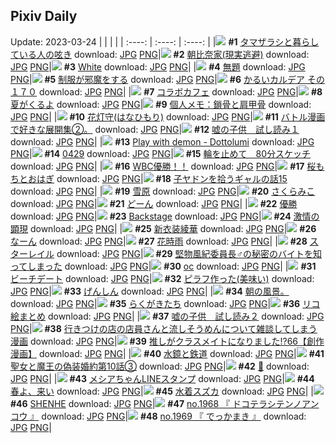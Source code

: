 ## Pixiv Daily
Update: 2023-03-24
|      |      |      |
| :----: | :----: | :----: |
|![](https://pixiv.microyu.workers.dev/c/240x480/img-master/img/2023/03/22/08/01/39/106444224_p0_master1200.jpg) **#1** [タマザラシと暮らしている人の呟き](https://www.pixiv.net/artworks/106444224) download: [JPG](https://pixiv.microyu.workers.dev/img-original/img/2023/03/22/08/01/39/106444224_p0.jpg) [PNG](https://pixiv.microyu.workers.dev/img-original/img/2023/03/22/08/01/39/106444224_p0.png)|![](https://pixiv.microyu.workers.dev/c/240x480/img-master/img/2023/03/22/19/47/05/106456564_p0_master1200.jpg) **#2** [朝比奈家(現実逃避)](https://www.pixiv.net/artworks/106456564) download: [JPG](https://pixiv.microyu.workers.dev/img-original/img/2023/03/22/19/47/05/106456564_p0.jpg) [PNG](https://pixiv.microyu.workers.dev/img-original/img/2023/03/22/19/47/05/106456564_p0.png)|![](https://pixiv.microyu.workers.dev/c/240x480/img-master/img/2023/03/22/00/03/09/106436498_p0_master1200.jpg) **#3** [White](https://www.pixiv.net/artworks/106436498) download: [JPG](https://pixiv.microyu.workers.dev/img-original/img/2023/03/22/00/03/09/106436498_p0.jpg) [PNG](https://pixiv.microyu.workers.dev/img-original/img/2023/03/22/00/03/09/106436498_p0.png)|
|![](https://pixiv.microyu.workers.dev/c/240x480/img-master/img/2023/03/23/18/50/22/106483793_p0_master1200.jpg) **#4** [無題](https://www.pixiv.net/artworks/106483793) download: [JPG](https://pixiv.microyu.workers.dev/img-original/img/2023/03/23/18/50/22/106483793_p0.jpg) [PNG](https://pixiv.microyu.workers.dev/img-original/img/2023/03/23/18/50/22/106483793_p0.png)|![](https://pixiv.microyu.workers.dev/c/240x480/img-master/img/2023/03/22/06/01/57/106442871_p0_master1200.jpg) **#5** [制服が邪魔をする](https://www.pixiv.net/artworks/106442871) download: [JPG](https://pixiv.microyu.workers.dev/img-original/img/2023/03/22/06/01/57/106442871_p0.jpg) [PNG](https://pixiv.microyu.workers.dev/img-original/img/2023/03/22/06/01/57/106442871_p0.png)|![](https://pixiv.microyu.workers.dev/c/240x480/img-master/img/2023/03/22/00/01/13/106436302_p0_master1200.jpg) **#6** [かるいカルデア その１７０](https://www.pixiv.net/artworks/106436302) download: [JPG](https://pixiv.microyu.workers.dev/img-original/img/2023/03/22/00/01/13/106436302_p0.jpg) [PNG](https://pixiv.microyu.workers.dev/img-original/img/2023/03/22/00/01/13/106436302_p0.png)|
|![](https://pixiv.microyu.workers.dev/c/240x480/img-master/img/2023/03/23/17/58/11/106482450_p0_master1200.jpg) **#7** [コラボカフェ](https://www.pixiv.net/artworks/106482450) download: [JPG](https://pixiv.microyu.workers.dev/img-original/img/2023/03/23/17/58/11/106482450_p0.jpg) [PNG](https://pixiv.microyu.workers.dev/img-original/img/2023/03/23/17/58/11/106482450_p0.png)|![](https://pixiv.microyu.workers.dev/c/240x480/img-master/img/2023/03/22/01/38/04/106439544_p0_master1200.jpg) **#8** [夏がくるよ](https://www.pixiv.net/artworks/106439544) download: [JPG](https://pixiv.microyu.workers.dev/img-original/img/2023/03/22/01/38/04/106439544_p0.jpg) [PNG](https://pixiv.microyu.workers.dev/img-original/img/2023/03/22/01/38/04/106439544_p0.png)|![](https://pixiv.microyu.workers.dev/c/240x480/img-master/img/2023/03/23/07/00/05/106472478_p0_master1200.jpg) **#9** [個人メモ：鎖骨と肩甲骨](https://www.pixiv.net/artworks/106472478) download: [JPG](https://pixiv.microyu.workers.dev/img-original/img/2023/03/23/07/00/05/106472478_p0.jpg) [PNG](https://pixiv.microyu.workers.dev/img-original/img/2023/03/23/07/00/05/106472478_p0.png)|
|![](https://pixiv.microyu.workers.dev/c/240x480/img-master/img/2023/03/23/00/01/47/106465485_p0_master1200.jpg) **#10** [花灯守(はなひもり)](https://www.pixiv.net/artworks/106465485) download: [JPG](https://pixiv.microyu.workers.dev/img-original/img/2023/03/23/00/01/47/106465485_p0.jpg) [PNG](https://pixiv.microyu.workers.dev/img-original/img/2023/03/23/00/01/47/106465485_p0.png)|![](https://pixiv.microyu.workers.dev/c/240x480/img-master/img/2023/03/22/21/41/12/106460255_p0_master1200.jpg) **#11** [バトル漫画で好きな展開集②。](https://www.pixiv.net/artworks/106460255) download: [JPG](https://pixiv.microyu.workers.dev/img-original/img/2023/03/22/21/41/12/106460255_p0.jpg) [PNG](https://pixiv.microyu.workers.dev/img-original/img/2023/03/22/21/41/12/106460255_p0.png)|![](https://pixiv.microyu.workers.dev/c/240x480/img-master/img/2023/03/22/12/33/10/106448015_p0_master1200.jpg) **#12** [嘘の子供　試し読み１](https://www.pixiv.net/artworks/106448015) download: [JPG](https://pixiv.microyu.workers.dev/img-original/img/2023/03/22/12/33/10/106448015_p0.jpg) [PNG](https://pixiv.microyu.workers.dev/img-original/img/2023/03/22/12/33/10/106448015_p0.png)|
|![](https://pixiv.microyu.workers.dev/c/240x480/img-master/img/2023/03/22/01/27/10/106439299_p0_master1200.jpg) **#13** [Play with demon - Dottolumi](https://www.pixiv.net/artworks/106439299) download: [JPG](https://pixiv.microyu.workers.dev/img-original/img/2023/03/22/01/27/10/106439299_p0.jpg) [PNG](https://pixiv.microyu.workers.dev/img-original/img/2023/03/22/01/27/10/106439299_p0.png)|![](https://pixiv.microyu.workers.dev/c/240x480/img-master/img/2023/03/22/16/31/04/106451943_p0_master1200.jpg) **#14** [0429](https://www.pixiv.net/artworks/106451943) download: [JPG](https://pixiv.microyu.workers.dev/img-original/img/2023/03/22/16/31/04/106451943_p0.jpg) [PNG](https://pixiv.microyu.workers.dev/img-original/img/2023/03/22/16/31/04/106451943_p0.png)|![](https://pixiv.microyu.workers.dev/c/240x480/img-master/img/2023/03/23/00/00/11/106465305_p0_master1200.jpg) **#15** [輪を止めて　80分スケッチ](https://www.pixiv.net/artworks/106465305) download: [JPG](https://pixiv.microyu.workers.dev/img-original/img/2023/03/23/00/00/11/106465305_p0.jpg) [PNG](https://pixiv.microyu.workers.dev/img-original/img/2023/03/23/00/00/11/106465305_p0.png)|
|![](https://pixiv.microyu.workers.dev/c/240x480/img-master/img/2023/03/24/00/18/39/106451594_p0_master1200.jpg) **#16** [WBC優勝！！](https://www.pixiv.net/artworks/106451594) download: [JPG](https://pixiv.microyu.workers.dev/img-original/img/2023/03/24/00/18/39/106451594_p0.jpg) [PNG](https://pixiv.microyu.workers.dev/img-original/img/2023/03/24/00/18/39/106451594_p0.png)|![](https://pixiv.microyu.workers.dev/c/240x480/img-master/img/2023/03/23/20/30/11/106486577_p0_master1200.jpg) **#17** [桜もちとおはぎ](https://www.pixiv.net/artworks/106486577) download: [JPG](https://pixiv.microyu.workers.dev/img-original/img/2023/03/23/20/30/11/106486577_p0.jpg) [PNG](https://pixiv.microyu.workers.dev/img-original/img/2023/03/23/20/30/11/106486577_p0.png)|![](https://pixiv.microyu.workers.dev/c/240x480/img-master/img/2023/03/23/00/03/09/106465583_p0_master1200.jpg) **#18** [子ヤドンを拾うギャルの話15](https://www.pixiv.net/artworks/106465583) download: [JPG](https://pixiv.microyu.workers.dev/img-original/img/2023/03/23/00/03/09/106465583_p0.jpg) [PNG](https://pixiv.microyu.workers.dev/img-original/img/2023/03/23/00/03/09/106465583_p0.png)|
|![](https://pixiv.microyu.workers.dev/c/240x480/img-master/img/2023/03/22/11/12/37/106446680_p0_master1200.jpg) **#19** [雪原](https://www.pixiv.net/artworks/106446680) download: [JPG](https://pixiv.microyu.workers.dev/img-original/img/2023/03/22/11/12/37/106446680_p0.jpg) [PNG](https://pixiv.microyu.workers.dev/img-original/img/2023/03/22/11/12/37/106446680_p0.png)|![](https://pixiv.microyu.workers.dev/c/240x480/img-master/img/2023/03/22/00/01/12/106436299_p0_master1200.jpg) **#20** [さくらみこ](https://www.pixiv.net/artworks/106436299) download: [JPG](https://pixiv.microyu.workers.dev/img-original/img/2023/03/22/00/01/12/106436299_p0.jpg) [PNG](https://pixiv.microyu.workers.dev/img-original/img/2023/03/22/00/01/12/106436299_p0.png)|![](https://pixiv.microyu.workers.dev/c/240x480/img-master/img/2023/03/23/02/07/59/106469016_p0_master1200.jpg) **#21** [どーん](https://www.pixiv.net/artworks/106469016) download: [JPG](https://pixiv.microyu.workers.dev/img-original/img/2023/03/23/02/07/59/106469016_p0.jpg) [PNG](https://pixiv.microyu.workers.dev/img-original/img/2023/03/23/02/07/59/106469016_p0.png)|
|![](https://pixiv.microyu.workers.dev/c/240x480/img-master/img/2023/03/22/23/21/42/106463925_p0_master1200.jpg) **#22** [優勝](https://www.pixiv.net/artworks/106463925) download: [JPG](https://pixiv.microyu.workers.dev/img-original/img/2023/03/22/23/21/42/106463925_p0.jpg) [PNG](https://pixiv.microyu.workers.dev/img-original/img/2023/03/22/23/21/42/106463925_p0.png)|![](https://pixiv.microyu.workers.dev/c/240x480/img-master/img/2023/03/23/01/05/42/106467566_p0_master1200.jpg) **#23** [Backstage](https://www.pixiv.net/artworks/106467566) download: [JPG](https://pixiv.microyu.workers.dev/img-original/img/2023/03/23/01/05/42/106467566_p0.jpg) [PNG](https://pixiv.microyu.workers.dev/img-original/img/2023/03/23/01/05/42/106467566_p0.png)|![](https://pixiv.microyu.workers.dev/c/240x480/img-master/img/2023/03/23/08/03/26/106473259_p0_master1200.jpg) **#24** [激情の顕現](https://www.pixiv.net/artworks/106473259) download: [JPG](https://pixiv.microyu.workers.dev/img-original/img/2023/03/23/08/03/26/106473259_p0.jpg) [PNG](https://pixiv.microyu.workers.dev/img-original/img/2023/03/23/08/03/26/106473259_p0.png)|
|![](https://pixiv.microyu.workers.dev/c/240x480/img-master/img/2023/03/22/20/28/15/106457812_p0_master1200.jpg) **#25** [新衣装綾華](https://www.pixiv.net/artworks/106457812) download: [JPG](https://pixiv.microyu.workers.dev/img-original/img/2023/03/22/20/28/15/106457812_p0.jpg) [PNG](https://pixiv.microyu.workers.dev/img-original/img/2023/03/22/20/28/15/106457812_p0.png)|![](https://pixiv.microyu.workers.dev/c/240x480/img-master/img/2023/03/23/02/05/57/106468977_p0_master1200.jpg) **#26** [なーん](https://www.pixiv.net/artworks/106468977) download: [JPG](https://pixiv.microyu.workers.dev/img-original/img/2023/03/23/02/05/57/106468977_p0.jpg) [PNG](https://pixiv.microyu.workers.dev/img-original/img/2023/03/23/02/05/57/106468977_p0.png)|![](https://pixiv.microyu.workers.dev/c/240x480/img-master/img/2023/03/23/12/20/27/106476729_p0_master1200.jpg) **#27** [花時雨](https://www.pixiv.net/artworks/106476729) download: [JPG](https://pixiv.microyu.workers.dev/img-original/img/2023/03/23/12/20/27/106476729_p0.jpg) [PNG](https://pixiv.microyu.workers.dev/img-original/img/2023/03/23/12/20/27/106476729_p0.png)|
|![](https://pixiv.microyu.workers.dev/c/240x480/img-master/img/2023/03/22/07/56/01/106444127_p0_master1200.jpg) **#28** [スターレイル](https://www.pixiv.net/artworks/106444127) download: [JPG](https://pixiv.microyu.workers.dev/img-original/img/2023/03/22/07/56/01/106444127_p0.jpg) [PNG](https://pixiv.microyu.workers.dev/img-original/img/2023/03/22/07/56/01/106444127_p0.png)|![](https://pixiv.microyu.workers.dev/c/240x480/img-master/img/2023/03/23/00/00/42/106465369_p0_master1200.jpg) **#29** [堅物風紀委員長♂の秘密のバイトを知ってしまった](https://www.pixiv.net/artworks/106465369) download: [JPG](https://pixiv.microyu.workers.dev/img-original/img/2023/03/23/00/00/42/106465369_p0.jpg) [PNG](https://pixiv.microyu.workers.dev/img-original/img/2023/03/23/00/00/42/106465369_p0.png)|![](https://pixiv.microyu.workers.dev/c/240x480/img-master/img/2023/03/23/00/43/11/106466900_p0_master1200.jpg) **#30** [oc](https://www.pixiv.net/artworks/106466900) download: [JPG](https://pixiv.microyu.workers.dev/img-original/img/2023/03/23/00/43/11/106466900_p0.jpg) [PNG](https://pixiv.microyu.workers.dev/img-original/img/2023/03/23/00/43/11/106466900_p0.png)|
|![](https://pixiv.microyu.workers.dev/c/240x480/img-master/img/2023/03/23/21/29/35/106488448_p0_master1200.jpg) **#31** [ビーチデート](https://www.pixiv.net/artworks/106488448) download: [JPG](https://pixiv.microyu.workers.dev/img-original/img/2023/03/23/21/29/35/106488448_p0.jpg) [PNG](https://pixiv.microyu.workers.dev/img-original/img/2023/03/23/21/29/35/106488448_p0.png)|![](https://pixiv.microyu.workers.dev/c/240x480/img-master/img/2023/03/23/16/57/09/106481166_p0_master1200.jpg) **#32** [ピラフ作った(美味い)](https://www.pixiv.net/artworks/106481166) download: [JPG](https://pixiv.microyu.workers.dev/img-original/img/2023/03/23/16/57/09/106481166_p0.jpg) [PNG](https://pixiv.microyu.workers.dev/img-original/img/2023/03/23/16/57/09/106481166_p0.png)|![](https://pixiv.microyu.workers.dev/c/240x480/img-master/img/2023/03/23/15/30/31/106479665_p0_master1200.jpg) **#33** [げんしん](https://www.pixiv.net/artworks/106479665) download: [JPG](https://pixiv.microyu.workers.dev/img-original/img/2023/03/23/15/30/31/106479665_p0.jpg) [PNG](https://pixiv.microyu.workers.dev/img-original/img/2023/03/23/15/30/31/106479665_p0.png)|
|![](https://pixiv.microyu.workers.dev/c/240x480/img-master/img/2023/03/23/10/58/59/106474199_p0_master1200.jpg) **#34** [朝の風景。](https://www.pixiv.net/artworks/106474199) download: [JPG](https://pixiv.microyu.workers.dev/img-original/img/2023/03/23/10/58/59/106474199_p0.jpg) [PNG](https://pixiv.microyu.workers.dev/img-original/img/2023/03/23/10/58/59/106474199_p0.png)|![](https://pixiv.microyu.workers.dev/c/240x480/img-master/img/2023/03/22/16/02/06/106451439_p0_master1200.jpg) **#35** [らくがきたち](https://www.pixiv.net/artworks/106451439) download: [JPG](https://pixiv.microyu.workers.dev/img-original/img/2023/03/22/16/02/06/106451439_p0.jpg) [PNG](https://pixiv.microyu.workers.dev/img-original/img/2023/03/22/16/02/06/106451439_p0.png)|![](https://pixiv.microyu.workers.dev/c/240x480/img-master/img/2023/03/22/13/59/33/106449429_p0_master1200.jpg) **#36** [リコ絵まとめ](https://www.pixiv.net/artworks/106449429) download: [JPG](https://pixiv.microyu.workers.dev/img-original/img/2023/03/22/13/59/33/106449429_p0.jpg) [PNG](https://pixiv.microyu.workers.dev/img-original/img/2023/03/22/13/59/33/106449429_p0.png)|
|![](https://pixiv.microyu.workers.dev/c/240x480/img-master/img/2023/03/23/17/16/36/106481624_p0_master1200.jpg) **#37** [嘘の子供　試し読み２](https://www.pixiv.net/artworks/106481624) download: [JPG](https://pixiv.microyu.workers.dev/img-original/img/2023/03/23/17/16/36/106481624_p0.jpg) [PNG](https://pixiv.microyu.workers.dev/img-original/img/2023/03/23/17/16/36/106481624_p0.png)|![](https://pixiv.microyu.workers.dev/c/240x480/img-master/img/2023/03/23/00/10/18/106465879_p0_master1200.jpg) **#38** [行きつけの店の店員さんと流しそうめんについて雑談してしまう漫画](https://www.pixiv.net/artworks/106465879) download: [JPG](https://pixiv.microyu.workers.dev/img-original/img/2023/03/23/00/10/18/106465879_p0.jpg) [PNG](https://pixiv.microyu.workers.dev/img-original/img/2023/03/23/00/10/18/106465879_p0.png)|![](https://pixiv.microyu.workers.dev/c/240x480/img-master/img/2023/03/23/00/02/15/106465524_p0_master1200.jpg) **#39** [推しがクラスメイトになりました!?66【創作漫画】](https://www.pixiv.net/artworks/106465524) download: [JPG](https://pixiv.microyu.workers.dev/img-original/img/2023/03/23/00/02/15/106465524_p0.jpg) [PNG](https://pixiv.microyu.workers.dev/img-original/img/2023/03/23/00/02/15/106465524_p0.png)|
|![](https://pixiv.microyu.workers.dev/c/240x480/img-master/img/2023/03/22/00/01/05/106436284_p0_master1200.jpg) **#40** [水鏡と鉄道](https://www.pixiv.net/artworks/106436284) download: [JPG](https://pixiv.microyu.workers.dev/img-original/img/2023/03/22/00/01/05/106436284_p0.jpg) [PNG](https://pixiv.microyu.workers.dev/img-original/img/2023/03/22/00/01/05/106436284_p0.png)|![](https://pixiv.microyu.workers.dev/c/240x480/img-master/img/2023/03/22/18/56/01/106455169_p0_master1200.jpg) **#41** [聖女と魔王の偽装婚約第10話③](https://www.pixiv.net/artworks/106455169) download: [JPG](https://pixiv.microyu.workers.dev/img-original/img/2023/03/22/18/56/01/106455169_p0.jpg) [PNG](https://pixiv.microyu.workers.dev/img-original/img/2023/03/22/18/56/01/106455169_p0.png)|![](https://pixiv.microyu.workers.dev/c/240x480/img-master/img/2023/03/22/23/28/16/106464146_p0_master1200.jpg) **#42** [💫](https://www.pixiv.net/artworks/106464146) download: [JPG](https://pixiv.microyu.workers.dev/img-original/img/2023/03/22/23/28/16/106464146_p0.jpg) [PNG](https://pixiv.microyu.workers.dev/img-original/img/2023/03/22/23/28/16/106464146_p0.png)|
|![](https://pixiv.microyu.workers.dev/c/240x480/img-master/img/2023/03/23/00/00/51/106465387_p0_master1200.jpg) **#43** [メシアちゃんLINEスタンプ](https://www.pixiv.net/artworks/106465387) download: [JPG](https://pixiv.microyu.workers.dev/img-original/img/2023/03/23/00/00/51/106465387_p0.jpg) [PNG](https://pixiv.microyu.workers.dev/img-original/img/2023/03/23/00/00/51/106465387_p0.png)|![](https://pixiv.microyu.workers.dev/c/240x480/img-master/img/2023/03/22/14/28/02/106449882_p0_master1200.jpg) **#44** [春よ、来い](https://www.pixiv.net/artworks/106449882) download: [JPG](https://pixiv.microyu.workers.dev/img-original/img/2023/03/22/14/28/02/106449882_p0.jpg) [PNG](https://pixiv.microyu.workers.dev/img-original/img/2023/03/22/14/28/02/106449882_p0.png)|![](https://pixiv.microyu.workers.dev/c/240x480/img-master/img/2023/03/22/00/01/32/106436341_p0_master1200.jpg) **#45** [水着スズカ](https://www.pixiv.net/artworks/106436341) download: [JPG](https://pixiv.microyu.workers.dev/img-original/img/2023/03/22/00/01/32/106436341_p0.jpg) [PNG](https://pixiv.microyu.workers.dev/img-original/img/2023/03/22/00/01/32/106436341_p0.png)|
|![](https://pixiv.microyu.workers.dev/c/240x480/img-master/img/2023/03/22/15/29/27/106450894_p0_master1200.jpg) **#46** [SHENHE](https://www.pixiv.net/artworks/106450894) download: [JPG](https://pixiv.microyu.workers.dev/img-original/img/2023/03/22/15/29/27/106450894_p0.jpg) [PNG](https://pixiv.microyu.workers.dev/img-original/img/2023/03/22/15/29/27/106450894_p0.png)|![](https://pixiv.microyu.workers.dev/c/240x480/img-master/img/2023/03/22/12/02/19/106447451_p0_master1200.jpg) **#47** [no.1968 『 ドコテラシテンノアンコウ 』](https://www.pixiv.net/artworks/106447451) download: [JPG](https://pixiv.microyu.workers.dev/img-original/img/2023/03/22/12/02/19/106447451_p0.jpg) [PNG](https://pixiv.microyu.workers.dev/img-original/img/2023/03/22/12/02/19/106447451_p0.png)|![](https://pixiv.microyu.workers.dev/c/240x480/img-master/img/2023/03/23/12/25/10/106476795_p0_master1200.jpg) **#48** [no.1969 『 でっかまき 』](https://www.pixiv.net/artworks/106476795) download: [JPG](https://pixiv.microyu.workers.dev/img-original/img/2023/03/23/12/25/10/106476795_p0.jpg) [PNG](https://pixiv.microyu.workers.dev/img-original/img/2023/03/23/12/25/10/106476795_p0.png)|
